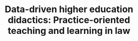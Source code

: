 ---
id: practicerewi
title: "Data-driven higher education didactics: Practice-oriented teaching and learning in law"
title_project: "Data-driven higher education didactics: Practice-oriented teaching and learning in law"
title_short: "PracticeReWi"
period: "Oct 22 – Sep 23 (12 months)" 
round: "1"
lecture2go: "64213"
uhh_url: "https://www.hcl.uni-hamburg.de/ddlitlab/data-literacy-studierendenprojekte/erste-foerderrunde/practicerewi.html"
students: "Quint Aly, Hauke Varoga, Maylie Purwita"
mentor: "Christina Schwalbe"
text: |
    Fewer and fewer fully qualified lawyers are being trained in Germany: Compared to 2000, 40% fewer trainees were hired nationwide in 2018. Accordingly, in 2001, 10,000 lawyers were qualified to become judges, compared to only 7,500 in 2017 [1]. While the supply of qualified lawyers is declining, demand is simultaneously increasing: At the federal level, according to a 2019 study by the German Judges' Association, up to 41% of judges and public prosecutors are expected to retire by 2031 [2]. As a result, both professional associations of the state judiciary, such as the German Judges' Association [3], and professional associations of the private legal profession, such as the Federal Bar Association (BRAK) [4], have been complaining about a dramatic shortage of young talent for several years.

    While fewer and fewer lawyers are entering the legal traineeship, the number of law students steadily increased between 2007 and 2016 [5]. This comparison makes it clear: The gap in the number of young lawyers in Germany is largely due to the university part of the training. In line with this, a survey conducted by the German Bar Association (DAV) with almost 1,000 participants in 2020 found growing dissatisfaction among students and trainees [6].

    The problems of university law studies are manifold: Around 70% of students take a non-university, fee-based refresher course in preparation for their intended final examination, the First State Examination in Law [7]. Thus, in the eyes of most students, studying law does not appear to adequately prepare them for the final legal examinations. Law studies also face problems of social equality [8]. Furthermore, 75% of the dropouts surveyed stated that a lack of practical relevance was one of the reasons for dropping out [9]. However, this very same factor has a motivating and identifying effect on the training [10]. Conversely, a lack of practical orientation could be seen as an argument for greater practical relevance. A survey conducted by the German Bar Association (DAV) also found this: "83% of all respondents also believe that the training should place greater emphasis on practical relevance and exchange with practitioners." [11]

    The student body's desire for more practical relevance during their university studies is evident not only through surveys, but also through the actions of the students themselves. In addition to the high popularity of moot courts and the occasionally encountered Street Law/Know Your Rights initiatives, this is particularly evident in the area of clinical legal education.

    Specifically, in 2008, German lawmakers legalized for the first time that non-lawyers could provide legal services free of charge. According to the explanatory memorandum to the law, the intention was to close gaps in the legal services landscape, such as those that exist in the area of immigration law [12]. In practical terms, this made legal advice provided by students possible for the first time in Germany. Since 2008, approximately 60 so-called law clinics have been established around law faculties, but only a minority of them (and this is where student initiative comes in) are institutionally affiliated with a university/law faculty [13]. In these law clinics, students provide free legal advice alongside their regular studies, thus constituting a "service learning" concept. While the educational policy discourse repeatedly focuses on large-scale reforms, many of which fail [14], students have created facts and advanced the process of innovation in legal didactics.

    Against this background, we want to determine how law teachers perceive their own teaching practices and what role practice-oriented teaching methods play in this. Roughly speaking, our research project consists of comparing the student body's desire for a stronger practical focus in university legal education with the perspective of the teachers. We see a great need for this, especially in Germany, because: "Germany is one of the few countries where university teachers are prohibited from working as lawyers part-time and hereby deriving practical relevance first-hand," (translated from German by DDLitLab) says Prof. Dr. Kilian from the Soldan Institute in Cologne [15].

    With our research, we want to contribute to ensuring that higher education policy considerations addressing the increased integration of practice-oriented teaching methods into university legal education are based on the broadest possible analysis of the actual circumstances. This should not only take into account the fact that students desire a stronger practical focus. A comprehensive assessment of relevant reform measures also includes considering the thoughts of educators as key didactic figures on this issue. [16]

    Our personal motivation stems from our own involvement in the German Refugee Law Clinics movement. Here, we address the "access to justice" issue and, therefore, primarily cases in which people are denied fair access to the law. In the medium term, the access to justice problem will become significantly more acute if the problem of recruiting young lawyers cannot be resolved: An overburdened judiciary makes slow and imprecise decisions, and legal advice, as a scarce commodity, is becoming increasingly expensive. Therefore, we now want to assume responsibility through research and contribute to ensuring that reform efforts that attempt to solve the problem of recruiting young lawyers can rely on a differentiated decision-making basis.

    ##### References:

    [1] „Juristen-Mangel in Deutschland: Zu wenige Richter und lange Justiz-Verfahren“
    [2] „Gigantische Pensionierungs-Welle, kaum Nachwuchs: Richter warnt vor Justiz-Kollaps“
    [3] „Justiz verliert 10.000 Richter und Staatsanwälte“
    [4] „Juristenmangel in Deutschland: Richterinnen und Anwälte dringend gesucht“
    [5] „Wie viele Jura-Studierende und -Absolventen gibt es in Deutschland?“
    [6] „DAV kämpft für Nachwuchs: Forum Update Jurist*innenausbildung“
    [7] Lueg in „Das Jurastudium – Elitär, überfordernd, reformbedürftig?“
    [8] Heublein/Hutzsch/Kracke/Schneider in Die Ursachen des Studienabbruchs in den Studiengängen des Staatsexamens Jura, 2017, S. 34.
    [9] Ebd. S. 10.
    [10] Ebd., S. 90.
    [11] „Reformbedarf - Sind Jurastudium und Examen noch zeitgemäß?“
    [12] Entwurf eines Gesetzes zur Neuregelung des Rechtsberatungsrechts; Drucksache 16/3655, 2006, S. 39.
    [13] Kilian/Wenzel in AnwBl 10/2017, S. 963-965.
    [14] „Was bisher nicht geschah (und warum)“
    [15] „Zukunftsherausforderungen der Rechtswissenschaft als Professionswissenschaft“, S. 705.
    [16] Helmke/Schrader in Handwörterbuch Pädagogische Psychologie, 2010, S. 277.   

image: "https://www.hcl.uni-hamburg.de/16179343/rewi-dingler-uhh-c54c961db4054f0531ebae594528b74fc3e90535.jpg"
image_credit: "UHH/Dingler"
---